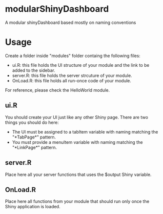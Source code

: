 # modularShinyDashboard
A modular shinyDashboard based mostly on naming conventions

# Usage
Create a folder inside "modules" folder containg the following files:
 - ui.R: this file holds the UI structure of your module and the link to be added to the sidebar.
 - server.R: this file holds the server strcuture of your module.
 - OnLoad.R: this file holds all run-once code of your module.

For reference, please check the HelloWorld module.
 
## ui.R
You should create your UI just like any other Shiny page. There are two things you should do here:
 - The UI must be assigned to a tabItem variable with naming matching the "\*TabPage\*" pattern.
 - You must provide a menuItem variable with naming matching the "\*LinkPage\*" pattern.
 
## server.R
Place here all your server functions that uses the $output Shiny variable.

## OnLoad.R
Place here all functions from your module that should run only once the Shiny application is loaded.

